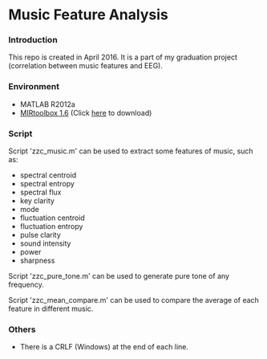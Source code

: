 # Music Feature Analysis #

### Introduction ###

This repo is created in April 2016. It is a part of my graduation project (correlation between music features and EEG).  

### Environment ###

* MATLAB R2012a  
* [MIRtoolbox 1.6](https://www.jyu.fi/hum/laitokset/musiikki/en/research/coe/materials/mirtoolbox) (Click [here](https://file.zzc.icu/github.com/zzc-tongji/music-feature-analysis/MIRtoolbox1.6.zip) to download)  

### Script ###

Script 'zzc_music.m' can be used to extract some features of music, such as:  

* spectral centroid  
* spectral entropy  
* spectral flux  
* key clarity  
* mode  
* fluctuation centroid  
* fluctuation entropy  
* pulse clarity  
* sound intensity  
* power  
* sharpness  

Script 'zzc_pure_tone.m' can be used to generate pure tone of any frequency.  

Script 'zzc_mean_compare.m' can be used to compare the average of each feature in different music.  

### Others ###

* There is a CRLF (Windows) at the end of each line.  
